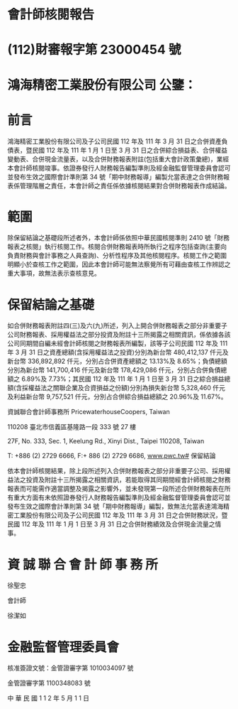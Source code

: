 # 會計師核閱報告

# (112)財審報字第 23000454 號

# 鴻海精密工業股份有限公司 公鑒：

# 前言

鴻海精密工業股份有限公司及子公司民國 112 年及 111 年 3 月 31 日之合併資產負債表，暨民國 112 年及 111 年 1 月 1 日至 3 月 31 日之合併綜合損益表、合併權益變動表、合併現金流量表，以及合併財務報表附註(包括重大會計政策彙總)，業經本會計師核閱竣事。依證券發行人財務報告編製準則及經金融監督管理委員會認可並發布生效之國際會計準則第 34 號「期中財務報導」編製允當表達之合併財務報表係管理階層之責任，本會計師之責任係依據核閱結果對合併財務報表作成結論。

# 範圍

除保留結論之基礎段所述者外，本會計師係依照中華民國核閱準則 2410 號「財務報表之核閱」執行核閱工作。核閱合併財務報表時所執行之程序包括查詢(主要向負責財務與會計事務之人員查詢)、分析性程序及其他核閱程序。核閱工作之範圍明顯小於查核工作之範圍，因此本會計師可能無法察覺所有可藉由查核工作辨認之重大事項，故無法表示查核意見。

# 保留結論之基礎

如合併財務報表附註四(三)及六(九)所述，列入上開合併財務報表之部分非重要子公司財務報表、採用權益法之部分投資及附註十三所揭露之相關資訊，係依據各該公司同期間自編未經會計師核閱之財務報表所編製，該等子公司民國 112 年及 111 年 3 月 31 日之資產總額(含採用權益法之投資)分別為新台幣 480,412,137 仟元及新台幣 336,892,892 仟元，分別占合併資產總額之 13.13%及 8.65%；負債總額分別為新台幣 141,700,416 仟元及新台幣 178,429,086 仟元，分別占合併負債總額之 6.89%及 7.73%；其民國 112 年及 111 年 1 月 1 日至 3 月 31 日之綜合損益總額(含採權益法之關聯企業及合資損益之份額)分別為損失新台幣 5,328,460 仟元及利益新台幣 9,757,521 仟元，分別占合併綜合損益總額之 20.96%及 11.67%。

資誠聯合會計師事務所 PricewaterhouseCoopers, Taiwan

110208 臺北市信義區基隆路一段 333 號 27 樓

27F, No. 333, Sec. 1, Keelung Rd., Xinyi Dist., Taipei 110208, Taiwan

T: +886 (2) 2729 6666, F:+ 886 (2) 2729 6686, www.pwc.tw# 保留結論

依本會計師核閱結果，除上段所述列入合併財務報表之部分非重要子公司、採用權益法之投資及附註十三所揭露之相關資訊，若能取得其同期間經會計師核閱之財務報表而可能需作適當調整及揭露之影響外，並未發現第一段所述合併財務報表在所有重大方面有未依照證券發行人財務報告編製準則及經金融監督管理委員會認可並發布生效之國際會計準則第 34 號「期中財務報導」編製，致無法允當表達鴻海精密工業股份有限公司及子公司民國 112 年及 111 年 3 月 31 日之合併財務狀況，暨民國 112 年及 111 年 1 月 1 日至 3 月 31 日之合併財務績效及合併現金流量之情事。

# 資 誠 聯 合 會 計 師 事 務 所

徐聖忠

會計師

徐潔如

# 金融監督管理委員會

核准簽證文號：金管證審字第 1010034097 號

金管證審字第 1100348083 號

中 華 民 國 1 1 2 年 5 月 1 1 日